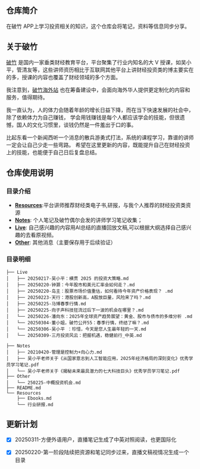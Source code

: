 
## 仓库简介

在破竹 APP上学习投资相关的知识，这个仓库会将笔记，资料等信息同步分享。

## 关于破竹
[破竹](https://pc.pozhu.com) 是国内一家垂类财经教育平台，平台聚集了行业内知名的大 V 授课，如吴小平，管清友等，这些讲师资历相比于互联网其他平台上讲财经投资类的博主要实在的多，授课的内容也覆盖了财经领域的多个方面。

我注意到，[破竹海外站](https://www.pozhu.app) 也在筹备建设中，会面向海外华人提供更定制化的内容和服务，值得期待。

我一直认为，人的体力会随着年龄的增长日益下降，而在当下快速发展的社会中，除了依赖体力为自己赚钱，
学会用钱赚钱是每个人都应该学会的技能，但很遗憾，国人的文化习惯里，谈钱仍然是一件羞出于口的事。

比起东看一个新闻西听一个消息的散兵游勇式打法，系统的课程学习，靠谱的讲师一定会让自己少走一些弯路。
希望在这里更新的内容，既能提升自己在财经投资上的技能，也能便于自己日后复盘总结。


## 仓库使用说明
### 目录介绍

- [**Resources**](https://github.com/zhouzhoutu/PozhuFinance/tree/main/Resources):平台讲师推荐财经类电子书,研报，与我个人推荐的财经投资类资源
- [**Notes**](https://github.com/zhouzhoutu/PozhuFinance/tree/main/Notes): 个人笔记及破竹偶尔会发的讲师学习笔记收集；
- [**Live**](https://github.com/zhouzhoutu/PozhuFinance/tree/main/Live): 自己感兴趣的内容用AI总结的直播回放文稿,可以根据大纲选择自己感兴趣的去看原视频。
- [**Other**](https://github.com/zhouzhoutu/PozhuFinance/tree/main/Other): 其他消息（主要保存用于后续验证）

### 目录明细
```
├── Live
│   ├── 20250217-吴小平：横贯 2025 的投资大策略.md
│   ├── 20250220-钟灏：今年股市和美元汇率会如何走？.md
│   ├── 20250220-岛主：股票市场价值重估，如何看待今年资产价格表现？ .md
│   ├── 20250223-天行：港股创新高，A股放巨量，风险来了吗？.md
│   ├── 20250225-马博春季行情.md
│   ├── 20250225-向子声科技狂流过后下一波的机会在哪里？.md
│   └── 20250226-潘向东：2025年全球资产趋势展望：黄金、股市与债市的多维分析 .md
│   └── 20250304-董小姐，破竹公开55：春季行情，终结了嘛？.md
│   └── 20250306-吴小平 ：珍惜，今天是您人生最年轻的一天.md
│   └── 20250309-三月投资风云：把握机遇，稳健前行_中英.md

├── Notes
│   ├── 20210420-管理是控制力+向心力.md
│   ├── 吴小平老师关于《从国家意志到人工智能应用，2025年经济格局的深刻变化》优秀学员学习笔记.pdf
│   └── 吴小平老师关于《揭秘未来最具潜力的七大科技巨头》优秀学员学习笔记.pdf
├── Other
│   └── 250225-中概投资机会.md
├── README.md
└── Resources
    ├── Ebooks.md
    └── 行业研报.md
```

## 更新计划
- [x] 20250311-方便外语用户，直播笔记生成了中英对照阅读，也更国际化
- [x] 20250220-第一阶段陆续把资源和笔记同步过来，直播文稿视情况生成一个目录

